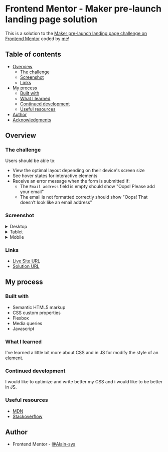 # Frontend Mentor - Maker pre-launch landing page solution

This is a solution to the [Maker pre-launch landing page challenge on Frontend Mentor](https://www.frontendmentor.io/challenges/maker-prelaunch-landing-page-WVZIJtKLd) coded by [me](https://github.com/Alain-sys)!

## Table of contents

- [Overview](#overview)
  - [The challenge](#the-challenge)
  - [Screenshot](#screenshot)
  - [Links](#links)
- [My process](#my-process)
  - [Built with](#built-with)
  - [What I learned](#what-i-learned)
  - [Continued development](#continued-development)
  - [Useful resources](#useful-resources)
- [Author](#author)
- [Acknowledgments](#acknowledgments)

## Overview

### The challenge

Users should be able to:

- View the optimal layout depending on their device's screen size
- See hover states for interactive elements
- Receive an error message when the form is submitted if:
  - The `Email address` field is empty should show "Oops! Please add your email"
  - The email is not formatted correctly should show "Oops! That doesn’t look like an email address"

### Screenshot

<details>
<summary>Desktop</summary>
<img align="center" width="1440" src="assets/Desktop-maker-pre-launch-landing-page.png" alt=""/>
</details>

<details>
<summary>Tablet</summary>
<img align="center" width="768" src="assets/Tablet-maker-pre-launch-landing-page.png" alt=""/>
</details>

<details>
<summary>Mobile</summary>
<img align="center" width="375" src="assets/Mobile-maker-pre-launch-landing-page.png" alt=""/>
</details>

### Links

- [Live Site URL](https://alain-sys.github.io/maker-pre-launch-landing-page/)
- [Solution URL](https://www.frontendmentor.io/solutions/maker-prelaunch-landing-page-d-neGAywA)

## My process

### Built with

- Semantic HTML5 markup
- CSS custom properties
- Flexbox
- Media queries
- Javascript

### What I learned

I've learned a little bit more about CSS and in JS for modify the style of an element.

### Continued development
I would like to optimize and write better my CSS and i would like to be better in JS.

### Useful resources

- [MDN](https://developer.mozilla.org/fr/)
- [Stackoverflow](https://stackoverflow.com/) 

## Author

- Frontend Mentor - [@Alain-sys](https://www.frontendmentor.io/profile/Alain-sys)
